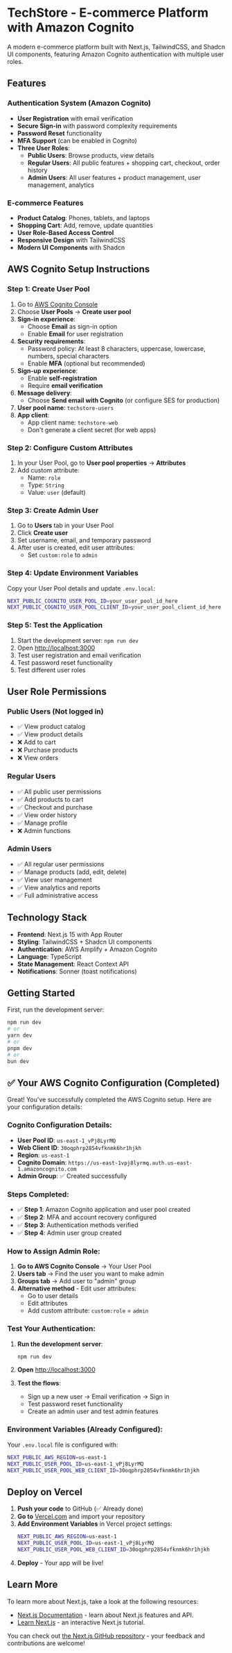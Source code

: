 # TechStore - E-commerce Platform with Amazon Cognito

A modern e-commerce platform built with Next.js, TailwindCSS, and Shadcn UI components, featuring Amazon Cognito authentication with multiple user roles.

## Features

### Authentication System (Amazon Cognito)

-   **User Registration** with email verification
-   **Secure Sign-in** with password complexity requirements
-   **Password Reset** functionality
-   **MFA Support** (can be enabled in Cognito)
-   **Three User Roles**:
    -   **Public Users**: Browse products, view details
    -   **Regular Users**: All public features + shopping cart, checkout, order history
    -   **Admin Users**: All user features + product management, user management, analytics

### E-commerce Features

-   **Product Catalog**: Phones, tablets, and laptops
-   **Shopping Cart**: Add, remove, update quantities
-   **User Role-Based Access Control**
-   **Responsive Design** with TailwindCSS
-   **Modern UI Components** with Shadcn

## AWS Cognito Setup Instructions

### Step 1: Create User Pool

1. Go to [AWS Cognito Console](https://console.aws.amazon.com/cognito/)
2. Choose **User Pools** → **Create user pool**
3. **Sign-in experience**:
    - Choose **Email** as sign-in option
    - Enable **Email** for user registration
4. **Security requirements**:
    - Password policy: At least 8 characters, uppercase, lowercase, numbers, special characters
    - Enable **MFA** (optional but recommended)
5. **Sign-up experience**:
    - Enable **self-registration**
    - Require **email verification**
6. **Message delivery**:
    - Choose **Send email with Cognito** (or configure SES for production)
7. **User pool name**: `techstore-users`
8. **App client**:
    - App client name: `techstore-web`
    - Don't generate a client secret (for web apps)

### Step 2: Configure Custom Attributes

1. In your User Pool, go to **User pool properties** → **Attributes**
2. Add custom attribute:
    - Name: `role`
    - Type: `String`
    - Value: `user` (default)

### Step 3: Create Admin User

1. Go to **Users** tab in your User Pool
2. Click **Create user**
3. Set username, email, and temporary password
4. After user is created, edit user attributes:
    - Set `custom:role` to `admin`

### Step 4: Update Environment Variables

Copy your User Pool details and update `.env.local`:

```bash
NEXT_PUBLIC_COGNITO_USER_POOL_ID=your_user_pool_id_here
NEXT_PUBLIC_COGNITO_USER_POOL_CLIENT_ID=your_user_pool_client_id_here
```

### Step 5: Test the Application

1. Start the development server: `npm run dev`
2. Open [http://localhost:3000](http://localhost:3000)
3. Test user registration and email verification
4. Test password reset functionality
5. Test different user roles

## User Role Permissions

### Public Users (Not logged in)

-   ✅ View product catalog
-   ✅ View product details
-   ❌ Add to cart
-   ❌ Purchase products
-   ❌ View orders

### Regular Users

-   ✅ All public user permissions
-   ✅ Add products to cart
-   ✅ Checkout and purchase
-   ✅ View order history
-   ✅ Manage profile
-   ❌ Admin functions

### Admin Users

-   ✅ All regular user permissions
-   ✅ Manage products (add, edit, delete)
-   ✅ View user management
-   ✅ View analytics and reports
-   ✅ Full administrative access

## Technology Stack

-   **Frontend**: Next.js 15 with App Router
-   **Styling**: TailwindCSS + Shadcn UI components
-   **Authentication**: AWS Amplify + Amazon Cognito
-   **Language**: TypeScript
-   **State Management**: React Context API
-   **Notifications**: Sonner (toast notifications)

## Getting Started

First, run the development server:

```bash
npm run dev
# or
yarn dev
# or
pnpm dev
# or
bun dev
```

## ✅ Your AWS Cognito Configuration (Completed)

Great! You've successfully completed the AWS Cognito setup. Here are your configuration details:

### **Cognito Configuration Details:**
- **User Pool ID**: `us-east-1_vPj8LyrMQ`
- **Web Client ID**: `30oqphrp2854vfknmk6hr1hjkh`
- **Region**: `us-east-1`
- **Cognito Domain**: `https://us-east-1vpj8lyrmq.auth.us-east-1.amazoncognito.com`
- **Admin Group**: ✅ Created successfully

### **Steps Completed:**
- ✅ **Step 1**: Amazon Cognito application and user pool created
- ✅ **Step 2**: MFA and account recovery configured
- ✅ **Step 3**: Authentication methods verified
- ✅ **Step 4**: Admin user group created

### **How to Assign Admin Role:**

1. **Go to AWS Cognito Console** → Your User Pool
2. **Users tab** → Find the user you want to make admin
3. **Groups tab** → Add user to "admin" group
4. **Alternative method** - Edit user attributes:
   - Go to user details
   - Edit attributes
   - Add custom attribute: `custom:role` = `admin`

### **Test Your Authentication:**

1. **Run the development server**:
   ```bash
   npm run dev
   ```

2. **Open** [http://localhost:3000](http://localhost:3000)

3. **Test the flows**:
   - Sign up a new user → Email verification → Sign in
   - Test password reset functionality
   - Create an admin user and test admin features

### **Environment Variables (Already Configured):**
Your `.env.local` file is configured with:
```bash
NEXT_PUBLIC_AWS_REGION=us-east-1
NEXT_PUBLIC_USER_POOL_ID=us-east-1_vPj8LyrMQ
NEXT_PUBLIC_USER_POOL_WEB_CLIENT_ID=30oqphrp2854vfknmk6hr1hjkh
```

## Deploy on Vercel

1. **Push your code** to GitHub (✅ Already done)
2. **Go to** [Vercel.com](https://vercel.com) and import your repository
3. **Add Environment Variables** in Vercel project settings:
   ```bash
   NEXT_PUBLIC_AWS_REGION=us-east-1
   NEXT_PUBLIC_USER_POOL_ID=us-east-1_vPj8LyrMQ
   NEXT_PUBLIC_USER_POOL_WEB_CLIENT_ID=30oqphrp2854vfknmk6hr1hjkh
   ```
4. **Deploy** - Your app will be live!

## Learn More

To learn more about Next.js, take a look at the following resources:

-   [Next.js Documentation](https://nextjs.org/docs) - learn about Next.js features and API.
-   [Learn Next.js](https://nextjs.org/learn) - an interactive Next.js tutorial.

You can check out [the Next.js GitHub repository](https://github.com/vercel/next.js) - your feedback and contributions are welcome!
